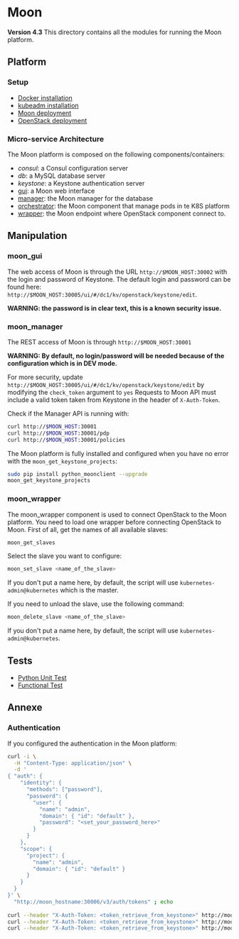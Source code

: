 # Moon
__Version 4.3__
This directory contains all the modules for running the Moon platform.


## Platform 
### Setup
- [Docker installation](tools/moon_kubernetes/README.md)
- [kubeadm installation](tools/moon_kubernetes/README.md)
- [Moon deployment](tools/moon_kubernetes/README.md)
- [OpenStack deployment](tools/openstack/README.md)

### Micro-service Architecture
The Moon platform is composed on the following components/containers:
- *consul*: a Consul configuration server
- *db*: a MySQL database server
- *keystone*: a Keystone authentication server
- [gui](moon_gui/README.md): a Moon web interface
- [manager](moon_manager/README.md): the Moon manager for the database
- [orchestrator](moon_orchestrator/README.md): the Moon component that manage pods in te K8S platform
- [wrapper](moon_wrapper/README.md): the Moon endpoint where OpenStack component connect to.


## Manipulation
### moon_gui
The web access of Moon is through the URL `http://$MOON_HOST:30002` with the login and password of Keystone.
The default login and password can be found here: `http://$MOON_HOST:30005/ui/#/dc1/kv/openstack/keystone/edit`.  

**WARNING: the password is in clear text, this is a known security issue.**

### moon_manager
The REST access of Moon is through `http://$MOON_HOST:30001`

**WARNING: By default, no login/password will be needed because of the configuration which is in DEV mode.**

For more security, update `http://$MOON_HOST:30005/ui/#/dc1/kv/openstack/keystone/edit` by modifying the `check_token` argument to `yes`
Requests to Moon API must include a valid token taken from Keystone in the header of `X-Auth-Token`.

Check if the Manager API is running with:
```bash
curl http://$MOON_HOST:30001
curl http://$MOON_HOST:30001/pdp
curl http://$MOON_HOST:30001/policies
```

The Moon platform is fully installed and configured when you have no error with the `moon_get_keystone_projects`:
```bash
sudo pip install python_moonclient --upgrade
moon_get_keystone_projects
```

### moon_wrapper
The moon_wrapper component is used to connect OpenStack to the Moon platform.
You need to load one wrapper before connecting OpenStack to Moon.
First of all, get the names of all available slaves:
```bash
moon_get_slaves
```
Select the slave you want to configure:
```bash
moon_set_slave <name_of_the_slave>
```
If you don't put a name here, by default, the script will use `kubernetes-admin@kubernetes`
which is the master.

If you need to unload the slave, use the following command:
```bash
moon_delete_slave <name_of_the_slave>
```
If you don't put a name here, by default, the script will use `kubernetes-admin@kubernetes`.


## Tests
- [Python Unit Test](tests/python_unit/README.md)
- [Functional Test](tests/functional/README.md)


## Annexe
### Authentication
If you configured the authentication in the Moon platform:
```bash
curl -i \
  -H "Content-Type: application/json" \
  -d '
{ "auth": {
    "identity": {
      "methods": ["password"],
      "password": {
        "user": {
          "name": "admin",
          "domain": { "id": "default" },
          "password": "<set_your_password_here>"
        }
      }
    },
    "scope": {
      "project": {
        "name": "admin",
        "domain": { "id": "default" }
      }
    }
  }
}' \
  "http://moon_hostname:30006/v3/auth/tokens" ; echo
  
curl --header "X-Auth-Token: <token_retrieve_from_keystone>" http://moon_hostname:30001
curl --header "X-Auth-Token: <token_retrieve_from_keystone>" http://moon_hostname:30001/pdp
curl --header "X-Auth-Token: <token_retrieve_from_keystone>" http://moon_hostname:30001/policies
```